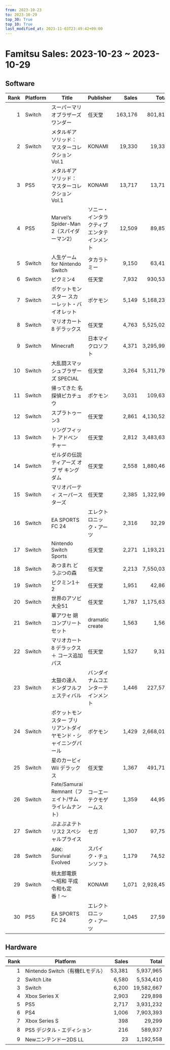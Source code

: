 ```yaml
---
from: 2023-10-23
to: 2023-10-29
top_30: True
top_10: True
last_modified_at: 2023-11-03T23:49:42+09:00
---
```

# Famitsu Sales: 2023-10-23 ~ 2023-10-29
## Software
| Rank | Platform | Title | Publisher | Sales | Total | Rate | New |
| -: | -- | -- | -- | -: | -: | -: | -- |
| 1 | Switch | スーパーマリオブラザーズ ワンダー | 任天堂 | 163,176 | 801,810 | 40% |  |
| 2 | Switch | メタルギア ソリッド： マスターコレクション Vol.1 | KONAMI | 19,330 | 19,330 | 60% | **New** |
| 3 | PS5 | メタルギア ソリッド： マスターコレクション Vol.1 | KONAMI | 13,717 | 13,717 | 80% | **New** |
| 4 | PS5 | Marvel’s Spider-Man 2（スパイダーマン2） | ソニー・インタラクティブエンタテインメント | 12,509 | 89,857 | 40% |  |
| 5 | Switch | 人生ゲーム for Nintendo Switch | タカラトミー | 9,150 | 63,414 | 20% |  |
| 6 | Switch | ピクミン4 | 任天堂 | 7,932 | 930,538 | 20% |  |
| 7 | Switch | ポケットモンスター スカーレット・バイオレット | ポケモン | 5,149 | 5,168,231 | 20% |  |
| 8 | Switch | マリオカート8 デラックス | 任天堂 | 4,763 | 5,525,023 | 20% |  |
| 9 | Switch | Minecraft | 日本マイクロソフト | 4,371 | 3,295,992 | 20% |  |
| 10 | Switch | 大乱闘スマッシュブラザーズ SPECIAL | 任天堂 | 3,264 | 5,311,793 | 20% |  |
| 11 | Switch | 帰ってきた 名探偵ピカチュウ | ポケモン | 3,031 | 109,636 | 40% |  |
| 12 | Switch | スプラトゥーン3 | 任天堂 | 2,861 | 4,130,529 | 20% |  |
| 13 | Switch | リングフィット アドベンチャー | 任天堂 | 2,812 | 3,483,639 | 20% |  |
| 14 | Switch | ゼルダの伝説　ティアーズ オブ ザ キングダム | 任天堂 | 2,558 | 1,880,464 | 20% |  |
| 15 | Switch | マリオパーティ スーパースターズ | 任天堂 | 2,385 | 1,322,995 | 20% |  |
| 16 | Switch | EA SPORTS FC 24 | エレクトロニック・アーツ | 2,316 | 32,299 | 40% |  |
| 17 | Switch | Nintendo Switch Sports | 任天堂 | 2,271 | 1,193,216 | 20% |  |
| 18 | Switch | あつまれ どうぶつの森 | 任天堂 | 2,213 | 7,550,037 | 20% |  |
| 19 | Switch | ピクミン1＋2 | 任天堂 | 1,951 | 42,861 | 40% |  |
| 20 | Switch | 世界のアソビ大全51 | 任天堂 | 1,787 | 1,175,630 | 20% |  |
| 21 | Switch | 華アワセ 朔 コンプリートセット | dramatic create | 1,563 | 1,563 | 20% | **New** |
| 22 | Switch | マリオカート8 デラックス ＋ コース追加パス | 任天堂 | 1,527 | 9,313 | 80% |  |
| 23 | Switch | 太鼓の達人 ドンダフルフェスティバル | バンダイナムコエンターテインメント | 1,446 | 227,573 | 20% |  |
| 24 | Switch | ポケットモンスター ブリリアントダイヤモンド・シャイニングパール | ポケモン | 1,429 | 2,668,012 | 20% |  |
| 25 | Switch | 星のカービィ Wii デラックス | 任天堂 | 1,367 | 491,717 | 20% |  |
| 26 | Switch | Fate/Samurai Remnant（フェイト/サムライレムナント） | コーエーテクモゲームス | 1,359 | 44,954 | 20% |  |
| 27 | Switch | ぷよぷよテトリス2 スペシャルプライス | セガ | 1,307 | 97,757 | 20% |  |
| 28 | Switch | ARK: Survival Evolved | スパイク・チュンソフト | 1,179 | 74,525 | 20% |  |
| 29 | Switch | 桃太郎電鉄 〜昭和 平成 令和も定番！〜 | KONAMI | 1,071 | 2,928,458 | 20% |  |
| 30 | PS5 | EA SPORTS FC 24 | エレクトロニック・アーツ | 1,045 | 27,595 | 20% |  |

## Hardware
| Rank | Platform | Sales | Total |
| -: | -- | -: | -: |
| 1 | Nintendo Switch（有機ELモデル） | 53,381 | 5,937,965 |
| 2 | Switch Lite | 6,580 | 5,534,410 |
| 3 | Switch | 6,200 | 19,582,667 |
| 4 | Xbox Series X | 2,903 | 229,898 |
| 5 | PS5 | 2,717 | 3,931,232 |
| 6 | PS4 | 1,006 | 7,903,393 |
| 7 | Xbox Series S | 398 | 29,299 |
| 8 | PS5 デジタル・エディション | 216 | 589,937 |
| 9 | Newニンテンドー2DS LL | 23 | 1,192,558 |